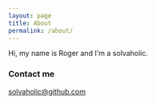 ```yaml
---
layout: page
title: About
permalink: /about/
---
```


Hi, my name is Roger and I'm a solvaholic.

### Contact me

[solvaholic@github.com](mailto:solvaholic@github.com)
